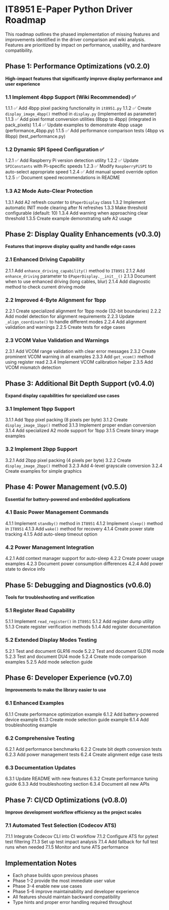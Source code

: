 <!-- markdownlint-disable MD013 MD036 -->
# IT8951 E-Paper Python Driver Roadmap

This roadmap outlines the phased implementation of missing features and improvements identified in the driver comparison and wiki analysis. Features are prioritized by impact on performance, usability, and hardware compatibility.

## Phase 1: Performance Optimizations (v0.2.0)

**High-impact features that significantly improve display performance and user experience**

### 1.1 Implement 4bpp Support (Wiki Recommended) ✅

1.1.1 ✅ Add 4bpp pixel packing functionality in `it8951.py`
1.1.2 ✅ Create `display_image_4bpp()` method in `display.py` (implemented as parameter)
1.1.3 ✅ Add pixel format conversion utilities (8bpp to 4bpp) (integrated in pack_pixels)
1.1.4 ✅ Update examples to demonstrate 4bpp usage (performance_4bpp.py)
1.1.5 ✅ Add performance comparison tests (4bpp vs 8bpp) (test_performance.py)

### 1.2 Dynamic SPI Speed Configuration ✅

1.2.1 ✅ Add Raspberry Pi version detection utility
1.2.2 ✅ Update `SPIConstants` with Pi-specific speeds
1.2.3 ✅ Modify `RaspberryPiSPI` to auto-select appropriate speed
1.2.4 ✅ Add manual speed override option
1.2.5 ✅ Document speed recommendations in README

### 1.3 A2 Mode Auto-Clear Protection

1.3.1 Add A2 refresh counter to `EPaperDisplay` class
1.3.2 Implement automatic INIT mode clearing after N refreshes
1.3.3 Make threshold configurable (default: 10)
1.3.4 Add warning when approaching clear threshold
1.3.5 Create example demonstrating safe A2 usage

## Phase 2: Display Quality Enhancements (v0.3.0)

**Features that improve display quality and handle edge cases**

### 2.1 Enhanced Driving Capability

2.1.1 Add `enhance_driving_capability()` method to `IT8951`
2.1.2 Add `enhance_driving` parameter to `EPaperDisplay.__init__()`
2.1.3 Document when to use enhanced driving (long cables, blur)
2.1.4 Add diagnostic method to check current driving mode

### 2.2 Improved 4-Byte Alignment for 1bpp

2.2.1 Create specialized alignment for 1bpp mode (32-bit boundaries)
2.2.2 Add model detection for alignment requirements
2.2.3 Update `_align_coordinate()` to handle different modes
2.2.4 Add alignment validation and warnings
2.2.5 Create tests for edge cases

### 2.3 VCOM Value Validation and Warnings

2.3.1 Add VCOM range validation with clear error messages
2.3.2 Create prominent VCOM warning in all examples
2.3.3 Add `get_vcom()` method using register read
2.3.4 Implement VCOM calibration helper
2.3.5 Add VCOM mismatch detection

## Phase 3: Additional Bit Depth Support (v0.4.0)

**Expand display capabilities for specialized use cases**

### 3.1 Implement 1bpp Support

3.1.1 Add 1bpp pixel packing (8 pixels per byte)
3.1.2 Create `display_image_1bpp()` method
3.1.3 Implement proper endian conversion
3.1.4 Add specialized A2 mode support for 1bpp
3.1.5 Create binary image examples

### 3.2 Implement 2bpp Support

3.2.1 Add 2bpp pixel packing (4 pixels per byte)
3.2.2 Create `display_image_2bpp()` method
3.2.3 Add 4-level grayscale conversion
3.2.4 Create examples for simple graphics

## Phase 4: Power Management (v0.5.0)

**Essential for battery-powered and embedded applications**

### 4.1 Basic Power Management Commands

4.1.1 Implement `standby()` method in `IT8951`
4.1.2 Implement `sleep()` method in `IT8951`
4.1.3 Add `wake()` method for recovery
4.1.4 Create power state tracking
4.1.5 Add auto-sleep timeout option

### 4.2 Power Management Integration

4.2.1 Add context manager support for auto-sleep
4.2.2 Create power usage examples
4.2.3 Document power consumption differences
4.2.4 Add power state to device info

## Phase 5: Debugging and Diagnostics (v0.6.0)

**Tools for troubleshooting and verification**

### 5.1 Register Read Capability

5.1.1 Implement `read_register()` in `IT8951`
5.1.2 Add register dump utility
5.1.3 Create register verification methods
5.1.4 Add register documentation

### 5.2 Extended Display Modes Testing

5.2.1 Test and document GLR16 mode
5.2.2 Test and document GLD16 mode
5.2.3 Test and document DU4 mode
5.2.4 Create mode comparison examples
5.2.5 Add mode selection guide

## Phase 6: Developer Experience (v0.7.0)

**Improvements to make the library easier to use**

### 6.1 Enhanced Examples

6.1.1 Create performance optimization example
6.1.2 Add battery-powered device example
6.1.3 Create mode selection guide example
6.1.4 Add troubleshooting example

### 6.2 Comprehensive Testing

6.2.1 Add performance benchmarks
6.2.2 Create bit depth conversion tests
6.2.3 Add power management tests
6.2.4 Create alignment edge case tests

### 6.3 Documentation Updates

6.3.1 Update README with new features
6.3.2 Create performance tuning guide
6.3.3 Add troubleshooting section
6.3.4 Document all new APIs

## Phase 7: CI/CD Optimizations (v0.8.0)

**Improve development workflow efficiency as the project scales**

### 7.1 Automated Test Selection (Codecov ATS)

7.1.1 Integrate Codecov CLI into CI workflow
7.1.2 Configure ATS for pytest test filtering
7.1.3 Set up test impact analysis
7.1.4 Add fallback for full test runs when needed
7.1.5 Monitor and tune ATS performance

## Implementation Notes

- Each phase builds upon previous phases
- Phase 1-2 provide the most immediate user value
- Phase 3-4 enable new use cases
- Phase 5-6 improve maintainability and developer experience
- All features should maintain backward compatibility
- Type hints and proper error handling required throughout
